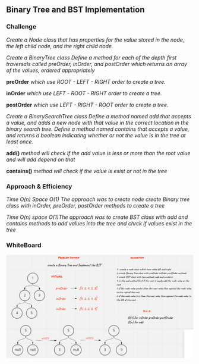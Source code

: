 ## Binary Tree and BST Implementation

### Challenge

_Create a Node class that has properties for the value stored in the node, the left child node, and the right child node._

_Create a BinaryTree class Define a method for each of the depth first traversals called preOrder, inOrder, and postOrder which returns an array of the values, ordered appropriately_

**preOrder** _which use ROOT - LEFT - RIGHT order to create a tree._

**inOrder** _which use LEFT - ROOT - RIGHT order to create a tree._

**postOrder** _which use LEFT - RIGHT - ROOT order to create a tree._

_Create a BinarySearchTree class_
_Define a method named add that accepts a value, and adds a new node with that value in the correct location in the binary search tree._
_Define a method named contains that accepts a value, and returns a boolean indicating whether or not the value is in the tree at least once._

**add()** _method will check if the add value is less or more than the root value and will add depend on that_

**contains()** _method will check if the value is esist or not in the tree_

### Approach & Efficiency

_Time O(n) Space O(1) The approach was to create node create Binary tree class with inOrder, preOrder, postOrder methods to create a tree_

_Time O(n) space O(1)The approach was to create BST class with add and contains methods to add values into the tree and chrck if values exist in the tree_

### WhiteBoard

![image](../../../assets/ch15.PNG)
